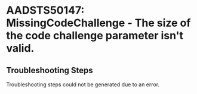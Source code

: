 # AADSTS50147: MissingCodeChallenge - The size of the code challenge parameter isn't valid.


## Troubleshooting Steps
Troubleshooting steps could not be generated due to an error.